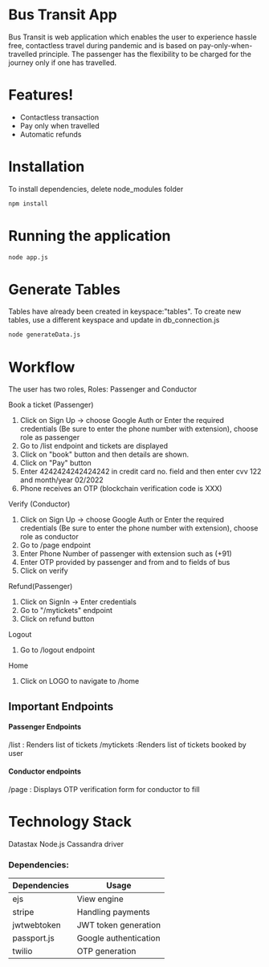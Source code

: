 # Bus Transit App


Bus Transit is web application which enables the user to experience hassle free, contactless travel during pandemic and is based on pay-only-when-travelled principle. The passenger has the flexibility to be charged for the journey only if one has travelled.


# Features!

  - Contactless transaction 
  - Pay only when travelled
  - Automatic refunds
  
# Installation 
To install dependencies, delete node_modules folder

```sh
npm install
```
# Running the application
```sh
node app.js
```
# Generate Tables
Tables have already been created in keyspace:"tables". 
To create new tables, use a different keyspace and update in db_connection.js 
```sh
node generateData.js
```
	
# Workflow
The user has two roles,
Roles: Passenger and Conductor 

Book a ticket (Passenger)
1. Click on Sign Up -> choose Google Auth or Enter the required credentials 
(Be sure to enter the phone number with extension), choose role as passenger
2. Go to  /list  endpoint and tickets are displayed
3. Click on "book" button and then details are shown.
4. Click on "Pay" button  
5. Enter 4242424242424242 in credit card no. field and then enter cvv 122 and month/year
02/2022
6. Phone receives an OTP (blockchain verification code is XXX)

Verify (Conductor)
1. Click on Sign Up -> choose Google Auth or Enter the required credentials 
(Be sure to enter the phone number with extension), choose role as conductor
2. Go to /page endpoint 
3. Enter Phone Number of passenger with extension such as (+91)
4. Enter OTP provided by passenger and from and to fields of bus
5. Click on verify 

Refund(Passenger)
1. Click on SignIn -> Enter credentials
2. Go to "/mytickets" endpoint 
3. Click on refund button

Logout
1. Go to /logout endpoint

Home
1. Click on LOGO to navigate to /home

## Important Endpoints
#### Passenger Endpoints
/list : Renders list of tickets 
/mytickets :Renders list of tickets booked by user


#### Conductor endpoints
/page  : Displays OTP verification form for conductor to fill
# Technology Stack
Datastax Node.js Cassandra driver 

### Dependencies:

|  Dependencies     |   Usage     |
| ------ | ------ |
| ejs | View engine |
| stripe | Handling payments  |
| jwtwebtoken | JWT token generation |
| passport.js | Google authentication |
| twilio | OTP generation |



 











